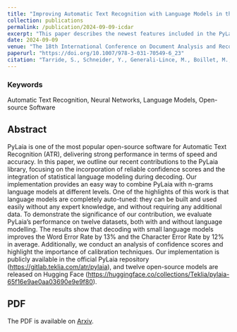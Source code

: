 ```yaml
---
title: "Improving Automatic Text Recognition with Language Models in the PyLaia Open-Source Library"
collection: publications
permalink: /publication/2024-09-09-icdar
excerpt: "This paper describes the newest features included in the PyLaia OCR library. <br/><img src='/images/article-2024-pylaia.png'>"
date: 2024-09-09
venue: "The 18th International Conference on Document Analysis and Recognition (ICDAR), 2024"
paperurl: "https://doi.org/10.1007/978-3-031-70549-6_23"
citation: "Tarride, S., Schneider, Y., Generali-Lince, M., Boillet, M., Abadie, B., Kermorvant, C. (2024). Improving Automatic Text Recognition with Language Models in the PyLaia Open-Source Library. In: Barney Smith, E.H., Liwicki, M., Peng, L. (eds) Document Analysis and Recognition - ICDAR 2024. ICDAR 2024. Lecture Notes in Computer Science, vol 14808. Springer, Cham. https://doi.org/10.1007/978-3-031-70549-6_23"
---
```


### Keywords 
Automatic Text Recognition, Neural Networks, Language
Models, Open-source Software

## Abstract
PyLaia is one of the most popular open-source software for Automatic Text Recognition (ATR), delivering strong performance in terms of speed and accuracy. In this paper, we outline our recent contributions to the PyLaia library, focusing on the incorporation of reliable confidence scores and the integration of statistical language modeling during decoding. Our implementation provides an easy way to combine PyLaia with n-grams language models at different levels. One of the highlights of this work is that language models are completely auto-tuned: they can be built and used easily without any expert knowledge, and without requiring any additional data. To demonstrate the significance of our contribution, we evaluate PyLaia’s performance on twelve datasets, both with and without language modelling. The results show that decoding with small language models improves the Word Error Rate by 13% and the Character Error Rate by 12% in average. Additionally, we conduct an analysis of confidence scores and highlight the importance of calibration techniques. Our implementation is publicly available in the official PyLaia repository (https://gitlab.teklia.com/atr/pylaia), and twelve open-source models are released on Hugging Face (https://huggingface.co/collections/Teklia/pylaia-65f16e9ae0aa03690e9e9f80).

## PDF
The PDF is available on [Arxiv](https://arxiv.org/pdf/2404.18722).
